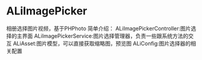 # ALiImagePicker
相册选择图片视频，基于PHPhoto
简单介绍：
ALiImagePickerController:图片选择的主界面
ALiImagePickerService:图片选择管理器，负责一些跟系统方法的交互
ALiAsset:图片模型，可以直接获取缩略图，预览图
ALiConfig:图片选择器的相关配置
